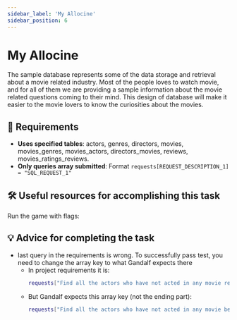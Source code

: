 ```yaml
---
sidebar_label: 'My Allocine'
sidebar_position: 6
---
```


# My Allocine

The sample database represents some of the data storage and retrieval about a movie related industry. Most of the people loves to watch movie, and for all of them we are providing a sample information about the movie related questions coming to their mind. This design of database will make it easier to the movie lovers to know the curiosities about the movies.

## 📝 Requirements

- **Uses specified tables**: actors, genres, directors, movies, movies_genres, movies_actors, directors_movies, reviews, movies_ratings_reviews.
- **Only queries array submitted**: Format ```requests[REQUEST_DESCRIPTION_1] = "SQL_REQUEST_1"```

## 🛠️ Useful resources for accomplishing this task

Run the game with flags:

## 💡 Advice for completing the task
- last query in the requirements is wrong. To successfully pass test, you need to change the array key to what Gandalf expects there
  - In project requirements it is:
    ```bash 
    requests["Find all the actors who have not acted in any movie released between 1990 and 2000 (select only actor first name, last name, movie title and release year) sorted by actor ID)"]
    ```
  - But Gandalf expects this array key (not the ending part):
    ```bash
    requests["Find all the actors who have not acted in any movie between 1990 and 2000 (select only actor first name, last name, movie title and release year)"]
    ```
      